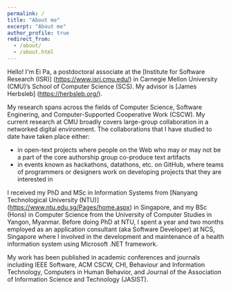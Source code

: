 ```yaml
---
permalink: /
title: "About me"
excerpt: "About me"
author_profile: true
redirect_from: 
  - /about/
  - /about.html
---
```


Hello! I'm Ei Pa, a postdoctoral associate at the [Institute for Software Research (ISR)] (https://www.isri.cmu.edu/) in Carnegie Mellon University (CMU)’s School of Computer Science (SCS). My advisor is [James Herbsleb] (https://herbsleb.org/).

My research spans across the fields of Computer Science, Software Enginering, and Computer-Supported Cooperative Work (CSCW). My current research at CMU broadly covers large-group collaboration in a networked digital environment. The collaborations that I have studied to date have taken place either:
* in open-text projects where people on the Web who may or may not be a part of the core authorship group co-produce text artifacts
* in events known as hackathons, datathons, etc. on GitHub, where teams of programmers or designers work on developing projects that they are interested in

I received my PhD and MSc in Information Systems from [Nanyang Technological University (NTU)] (https://www.ntu.edu.sg/Pages/home.aspx) in Singapore, and my BSc (Hons) in Computer Science from the University of Computer Studies in Yangon, Myanmar. Before doing PhD at NTU, I spent a year and two months employed as an application consultant (aka Software Developer) at NCS, Singapore where I involved in the development and maintenance of a health information system using Microsoft .NET framework.

My work has been published in academic conferences and journals including IEEE Software, ACM CSCW, CHI, Behaviour and Information Technology, Computers in Human Behavior, and Journal of the Association of Information Science and Technology (JASIST).
